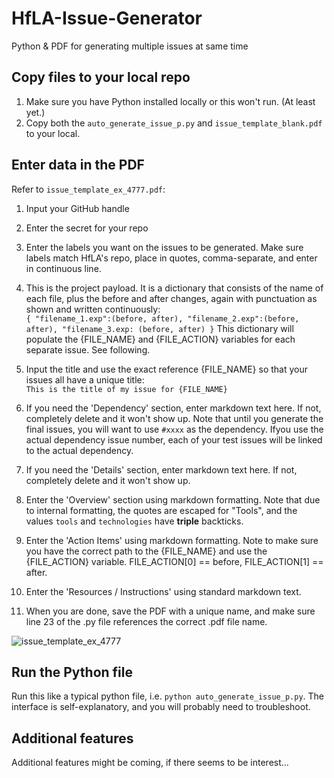 # HfLA-Issue-Generator
Python &amp; PDF for generating multiple issues at same time

## Copy files to your local repo
1. Make sure you have Python installed locally or this won't run. (At least yet.)
2. Copy both the `auto_generate_issue_p.py` and `issue_template_blank.pdf` to your local.
   
## Enter data in the PDF
Refer to `issue_template_ex_4777.pdf`:

1. Input your GitHub handle
2. Enter the secret for your repo
3. Enter the labels you want on the issues to be generated. Make sure labels match HfLA's repo, place in quotes, comma-separate, and enter in continuous line.
4. This is the project payload. It is a dictionary that consists of the name of each file, plus the before and after changes, again with punctuation as shown and written continuously:  
    `{ "filename_1.exp":(before, after), "filename_2.exp":(before, after), "filename_3.exp: (before, after) }`
   This dictionary will populate the {FILE_NAME} and {FILE_ACTION} variables for each separate issue. See following.
5. Input the title and use the exact reference {FILE_NAME} so that your issues all have a unique title:  
    `This is the title of my issue for {FILE_NAME}` 
6. If you need the 'Dependency' section, enter markdown text here. If not, completely delete and it won't show up. Note that until you generate the final issues, you will want to use `#xxxx` as the dependency. Ifyou use the actual dependency issue number, each of your test issues will be linked to the actual dependency.
7. If you need the 'Details' section, enter markdown text here. If not, completely delete and it won't show up.
8. Enter the 'Overview' section using markdown formatting. Note that due to internal formatting, the quotes are escaped for "Tools", and the values `tools` and `technologies` have **triple** backticks.
9. Enter the 'Action Items' using markdown formatting. Note to make sure you have the correct path to the {FILE_NAME} and use the {FILE_ACTION} variable.  FILE_ACTION[0] == before, FILE_ACTION[1] == after.
10. Enter the 'Resources / Instructions' using standard markdown text.  

11. When you are done, save the PDF with a unique name, and make sure line 23 of the .py file references the correct .pdf file name.
    
![issue_template_ex_4777](https://github.com/t-will-gillis/HfLA-Issue-Generator/assets/40799239/92748787-e229-49de-a897-ae6f6843cb55)

## Run the Python file
Run this like a typical python file, i.e. `python auto_generate_issue_p.py`. The interface is self-explanatory, and you will probably need to troubleshoot.

## Additional features 
Additional features might be coming, if there seems to be interest...

